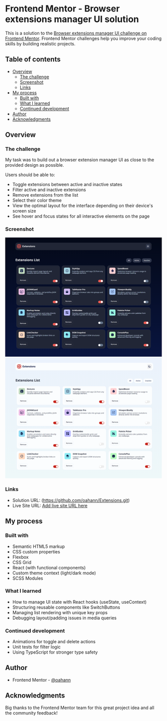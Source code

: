# Frontend Mentor - Browser extensions manager UI solution

This is a solution to the [Browser extensions manager UI challenge on Frontend Mentor](https://www.frontendmentor.io/challenges/browser-extension-manager-ui-yNZnOfsMAp). Frontend Mentor challenges help you improve your coding skills by building realistic projects. 

## Table of contents

- [Overview](#overview)
  - [The challenge](#the-challenge)
  - [Screenshot](#screenshot)
  - [Links](#links)
- [My process](#my-process)
  - [Built with](#built-with)
  - [What I learned](#what-i-learned)
  - [Continued development](#continued-development)
- [Author](#author)
- [Acknowledgments](#acknowledgments)


## Overview


### The challenge

My task was to build out a browser extension manager UI as close to the provided design as possible.

Users should be able to:

- Toggle extensions between active and inactive states
- Filter active and inactive extensions
- Remove extensions from the list
- Select their color theme
- View the optimal layout for the interface depending on their device's screen size
- See hover and focus states for all interactive elements on the page

### Screenshot

![Design dark theme preview](./assets_preview/Extensions_dark_theme.png)
![Design light theme preview](./assets_preview/Extensions_light_theme.png)


### Links

- Solution URL: (https://github.com/oahann/Extensions.git)
- Live Site URL: [Add live site URL here](https://your-live-site-url.com)

## My process

### Built with

- Semantic HTML5 markup
- CSS custom properties
- Flexbox
- CSS Grid
- React (with functional components)
- Custom theme context (light/dark mode)
- SCSS Modules


### What I learned

- How to manage UI state with React hooks (useState, useContext)
- Structuring reusable components like SwitchButtons
- Managing list rendering with unique key props
- Debugging layout/padding issues in media queries

### Continued development

- Animations for toggle and delete actions
- Unit tests for filter logic
- Using TypeScript for stronger type safety

## Author

- Frontend Mentor - [@oahann](https://www.frontendmentor.io/profile/oahann)

## Acknowledgments

Big thanks to the Frontend Mentor team for this great project idea and all the community feedback!
